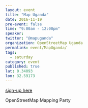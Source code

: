 ```yaml
---
layout: event
title: "Map Uganda"
date: 2016-11-19
pre-event: false
time: "9:00am - 12:00pm"
speaker: 
twitter: "@mapuganda"
organization: OpenStreetMap Uganda
permalink: event/MapUganda/
tags: 
  - saturday
category: event
published: true
lat: 0.34093
lon: 32.59173
---
```


[sign-up here](https://www.eventbrite.com/e/mapping-party-tickets-28785685761)

OpenStreetMap Mapping Party

